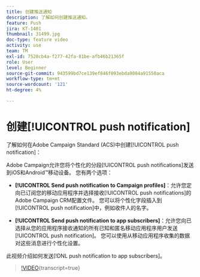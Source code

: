 ```yaml
---
title: 创建推送通知
description: 了解如何创建推送通知。
feature: Push
jira: KT-1401
thumbnail: 31499.jpg
doc-type: feature video
activity: use
team: TM
exl-id: 7520cb4a-f277-42fa-81be-afb46b21365f
role: User
level: Beginner
source-git-commit: 943599bd7ce139ef846f093ebda9084a91550aca
workflow-type: tm+mt
source-wordcount: '121'
ht-degree: 4%

---
```


# 创建[!UICONTROL push notification]

了解如何在Adobe Campaign Standard (ACS)中创建[!UICONTROL push notification]：

Adobe Campaign允许您将个性化的分段[!UICONTROL push notifications]发送到iOS和Android™移动设备。 您有两个选项：

* **[!UICONTROL Send push notification to Campaign profiles]**：允许您定向已订阅您的移动应用程序并选择接收[!UICONTROL push notifications]的Adobe Campaign CRM配置文件。 您可以将个性化字段插入到[!UICONTROL push notification]中，例如收件人的名字。

* **[!UICONTROL Send push notification to app subscribers]**：允许您向已选择从您的应用程序接收通知的所有已知和匿名移动应用程序用户发送[!UICONTROL push notification]。 您可以使用从移动应用程序收集的数据对这些消息进行个性化设置。

此视频介绍如何发送[!DNL push notification to app subscribers]。

>[!VIDEO](https://video.tv.adobe.com/v/31499?learn=on){transcript=true}
